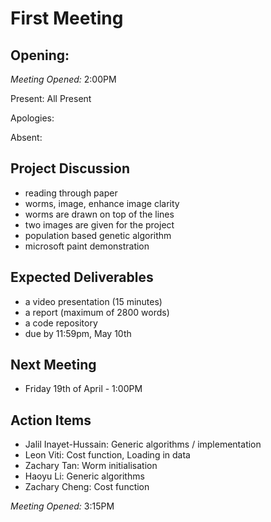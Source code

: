 # First Meeting

## Opening:

_Meeting Opened:_ 2:00PM

Present: All Present

Apologies: 

Absent: 

## Project Discussion
- reading through paper
- worms, image, enhance image clarity
- worms are drawn on top of the lines
- two images are given for the project
- population based genetic algorithm
- microsoft paint demonstration

## Expected Deliverables
- a video presentation (15 minutes)
- a report (maximum of 2800 words)
- a code repository
- due by 11:59pm, May 10th

## Next Meeting
- Friday 19th of April - 1:00PM

## Action Items
- Jalil Inayet-Hussain: Generic algorithms / implementation 
- Leon Viti: Cost function, Loading in data
- Zachary Tan: Worm initialisation
- Haoyu Li: Generic algorithms
- Zachary Cheng: Cost function

_Meeting Opened:_ 3:15PM